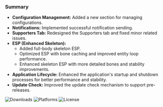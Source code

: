 ### Summary

- **Configuration Management:** Added a new section for managing configurations.
- **Notifications:** Implemented successful notification sending.
- **Supporters Tab:** Redesigned the Supporters tab and fixed minor related issues.
- **ESP (Enhanced Skeleton):**
    - Added full-body skeleton ESP.
    - Optimized ESP with bone caching and improved entity loop performance.
    - Enhanced skeleton ESP with more detailed bones and stability improvements.
- **Application Lifecycle:** Enhanced the application's startup and shutdown processes for better performance and stability.
- **Update Check:** Improved the update check mechanism to support pre-releases.

![Downloads](https://img.shields.io/github/downloads/Jesewe/VioletWing/v1.2.6/total?style=for-the-badge&logo=github&color=D5006D) ![Platforms](https://img.shields.io/badge/platform-Windows-blue?style=for-the-badge&color=D5006D) ![License](https://img.shields.io/github/license/jesewe/cs2-triggerbot?style=for-the-badge&color=D5006D)
